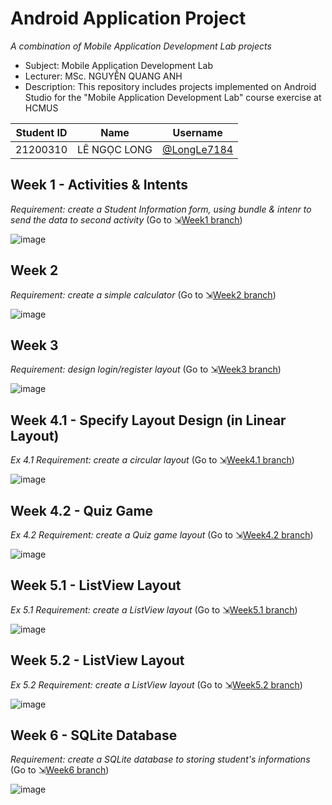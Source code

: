 # Android Application Project
_A combination of Mobile Application Development Lab projects_
- Subject: Mobile Application Development Lab
- Lecturer: MSc. NGUYỄN QUANG ANH
- Description: This repository includes projects implemented on Android Studio for the "Mobile Application Development Lab" course exercise at HCMUS

| Student ID | Name           | Username                                     |
|------------|----------------|----------------------------------------------|
| 21200310   | LÊ NGỌC LONG   | [@LongLe7184](https://github.com/LongLe7184) |

## Week 1 - Activities & Intents
_Requirement: create a Student Information form, using bundle & intenr to send the data to second activity_
(Go to ⇲[Week1 branch](https://github.com/LongLe7184/AndroidAppLab/tree/week1-lab))

![image](https://github.com/user-attachments/assets/b7fa6f2f-e655-4d62-8d37-5cc67cd94514)

## Week 2
_Requirement: create a simple calculator_
(Go to ⇲[Week2 branch](https://github.com/LongLe7184/AndroidAppLab/tree/week2-lab))

![image](https://github.com/user-attachments/assets/e788ca80-c3b4-4306-afa7-fd5e5259550e)

## Week 3
_Requirement: design login/register layout_
(Go to ⇲[Week3 branch](https://github.com/LongLe7184/AndroidAppLab/tree/week3-lab))

![image](https://github.com/user-attachments/assets/5f9bdbf6-adf3-48d1-ba3c-c069876d1ea7)

## Week 4.1 - Specify Layout Design (in Linear Layout)
_Ex 4.1 Requirement: create a circular layout_
(Go to ⇲[Week4.1 branch](https://github.com/LongLe7184/AndroidAppLab/tree/week4-lab1))

![image](https://github.com/user-attachments/assets/8441ef03-3a33-448c-9a2f-b6d4c3acae30)

## Week 4.2 - Quiz Game
_Ex 4.2 Requirement: create a Quiz game layout_
(Go to ⇲[Week4.2 branch](https://github.com/LongLe7184/AndroidAppLab/tree/week4-lab2))

![image](https://github.com/user-attachments/assets/03a6a6e9-60ce-42a8-a8b6-11cff4870ecd)

## Week 5.1 - ListView Layout
_Ex 5.1 Requirement: create a ListView layout_
(Go to ⇲[Week5.1 branch](https://github.com/LongLe7184/AndroidAppLab/tree/week5-lab1))

![image](https://github.com/user-attachments/assets/3deafb89-a181-4352-8559-42ddd8ee51c6)

## Week 5.2 - ListView Layout
_Ex 5.2 Requirement: create a ListView layout_
(Go to ⇲[Week5.2 branch](https://github.com/LongLe7184/AndroidAppLab/tree/week5-lab2))

![image](https://github.com/user-attachments/assets/67487665-f39e-4a97-8f2b-647429b94afa)

## Week 6 - SQLite Database
_Requirement: create a SQLite database to storing student's informations_
(Go to ⇲[Week6 branch](https://github.com/LongLe7184/AndroidAppLab/tree/week6-lab))

![image](https://github.com/user-attachments/assets/fe4e47c6-7907-40b1-9ca4-290e7c7bf6af)

